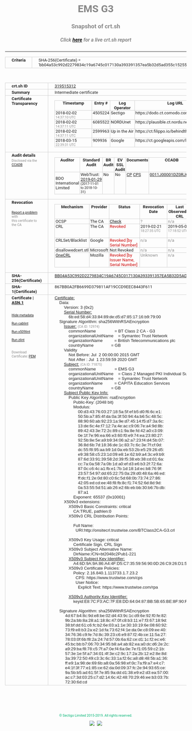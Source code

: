 # EMS G3
### Snapshot of crt.sh
##### Click [here](https://crt.sh/?q=BB04A53C992D2279834C19A6745C017130A393391357EA5B32D5AD355C152550) for a live crt.sh report

---
<!DOCTYPE HTML PUBLIC "-//W3C//DTD HTML 4.0 Transitional//EN">
<HTML>
<HEAD>
  <META http-equiv="Content-Type" content="text/html; charset=UTF-8">
  <TITLE>crt.sh | bb04a53c992d2279834c19a6745c017130a393391357ea5b32d5ad355c152550</TITLE>
  <META name="description" content="Free CT Log Certificate Search Tool from Sectigo (formerly Comodo CA)">
  <META name="keywords" content="crt.sh, CT, Certificate Transparency, Certificate Search, SSL Certificate, Sectigo, Comodo CA">
  <LINK href="//fonts.googleapis.com/css?family=Roboto+Mono|Roboto:400,400i,700,700i" rel="stylesheet">
  <STYLE type="text/css">
    a {
      white-space: nowrap;
    }
    body {
      color: #888888;
      font: 12pt Roboto, sans-serif;
      padding-top: 10px;
      text-align: center
    }
    form {
      margin: 0px
    }
    span {
      border-radius: 10px
    }
    span.heading {
      color: #888888;
      font: 12pt Roboto, sans-serif
    }
    span.title {
      background-color: #00B373;
      color: #FFFFFF;
      font: bold 18pt Roboto, sans-serif;
      padding: 0px 5px
    }
    span.text {
      color: #888888;
      font: 10pt Roboto, sans-serif
    }
    span.whiteongrey {
      background-color: #D9D9D6;
      color: #FFFFFF;
      font: bold 18pt Roboto, sans-serif;
      padding: 0px 5px
    }
    table {
      border-collapse: collapse;
      color: #222222;
      font: 10pt Roboto, sans-serif;
      margin-left: auto;
      margin-right: auto
    }
    table.options {
      border: none;
      margin-left: 10px
    }
    td, th {
      border: 1px solid #CCCCCC;
      padding: 0px 2px;
      text-align: left;
      vertical-align: top
    }
    td.outer, th.outer {
      border: 1px solid #CCCCCC;
      padding: 2px 20px;
      text-align: left
    }
    th.heading {
      color: #888888;
      font: bold italic 12pt Roboto, sans-serif;
      padding: 20px 0px 0px;
      text-align: center
    }
    th.options, td.options {
      border: none;
      vertical-align: middle
    }
    td.text {
      font: 10pt "Roboto Mono", sans-serif;
      padding: 2px 20px
    }
    td.heading {
      border: none;
      color: #888888;
      font: 12pt Roboto, sans-serif;
      padding-top: 20px;
      text-align: center
    }
    table.lint td, th {
      text-align: center
    }
    .button {
      background-color: #00B373;
      border-radius: 10px;
      color: #FFFFFF;
      font: bold 13pt Roboto, sans-serif
    }
    .copyright {
      font: 8pt Roboto, sans-serif;
      color: #00B373
    }
    .input {
      border: 1px solid #888888;
      font-weight: bold;
      text-align: center
    }
    .small {
      font: 8pt Roboto, sans-serif;
      color: #888888
    }
    .error {
      background-color: #FFDFDF;
      color: #CC0000;
      font-weight: bold
    }
    .fatal {
      background-color: #0000AA;
      color: #FFFFFF;
      font-weight: bold
    }
    .notice {
      background-color: #FFFFDF;
      color: #606000
    }
    .warning {
      background-color: #FFEFDF;
      color: #DF6000
    }
  </STYLE>
</HEAD>
<BODY>

<TABLE>
  <TR>
    <TH class="outer">Criteria</TH>
    <TD class="outer">SHA-256(Certificate) = 'bb04a53c992d2279834c19a6745c017130a393391357ea5b32d5ad355c152550'</TD>
  </TR>
</TABLE>
<BR>
<TABLE>
  <TR>
    <TH class="outer">crt.sh ID</TH>
    <TD class="outer"><A href="?id=319515312">319515312</A></TD>
  </TR>
  <TR>
    <TH class="outer">Summary</TH>
    <TD class="outer">Intermediate certificate</TD>
  </TR>
  <TR>
    <TH class="outer">Certificate<BR>Transparency</TH>
    <TD class="outer">
<TABLE class="options" style="margin-left:0px">
  <TR>
    <TH>Timestamp</TH>
    <TH>Entry #</TH>
    <TH>Log Operator</TH>
    <TH>Log URL</TH>
  </TR>
  <TR>
    <TD>2018-02-02&nbsp; <FONT class="small">14:37:10 UTC</FONT></TD>
    <TD>4505224</TD>
    <TD>Sectigo</TD>
    <TD>https://dodo.ct.comodo.com</TD>
  </TR>
  <TR>
    <TD>2018-02-02&nbsp; <FONT class="small">14:37:11 UTC</FONT></TD>
    <TD>6085522</TD>
    <TD>NORDUnet</TD>
    <TD>https://plausible.ct.nordu.net</TD>
  </TR>
  <TR>
    <TD>2018-02-02&nbsp; <FONT class="small">14:37:11 UTC</FONT></TD>
    <TD>2599963</TD>
    <TD>Up in the Air</TD>
    <TD>https://ct.filippo.io/behindthesofa</TD>
  </TR>
  <TR>
    <TD>2018-03-15&nbsp; <FONT class="small">22:39:31 UTC</FONT></TD>
    <TD>909936</TD>
    <TD>Google</TD>
    <TD>https://ct.googleapis.com/logs/argon2020</TD>
  </TR>
</TABLE>
    </TD>
  </TR>
  <TR>
    <TH class="outer">Audit details<BR>
      <DIV class="small" style="padding-top:3px">Disclosed via the
        <A href="//ccadb-public.secure.force.com/mozilla/PublicAllIntermediateCerts" target="_blank">CCADB</A></DIV>
    </TH>
    <TD class="outer">
<TABLE class="options" style="margin-left:0px">
  <TR>
    <TH>Auditor</TH>
    <TH>Standard Audit</TH>
    <TH>BR Audit</TH>
    <TH>EV SSL Audit</TH>
    <TH>Documents</TH>
    <TH>CCADB</TH>
    <TH>Root Owner / Certificate</TH>
  </TR>
  <TR>
    <TD style="vertical-align:middle">BDO International Limited</TD>
    <TD>WebTrust:
      <A href="https://www.cpacanada.ca/generichandlers/CPACHandler.ashx?attachmentid=224491" target="_blank">2019-01-29</A>
      <BR><FONT style="font-size:8pt">(2017-11-01 to 2018-10-31)</FONT></TD>
    <TD>No    <TD>No    <TD>
      <A href="https://www.websecurity.symantec.com/content/dam/websitesecurity/digitalassets/desktop/pdfs/repository/STN_CP.pdf" target="blank">CP</A>
      <A href="https://www.websecurity.symantec.com/content/dam/websitesecurity/digitalassets/desktop/pdfs/repository/STN%20CPS%20v3.10.pdf" target="blank">CPS</A>
    </TD>
    <TD><A href="//ccadb.force.com/0011J00001DZ0RJQA1" target="_blank">0011J00001DZ0RJQA1</A></TD>
    <TD><A href="/?id=68409">DigiCert</A></TD>
  </TR>
</TABLE>
    </TD>
  </TR>
  <TR>
    <TH class="outer">Revocation<BR><BR>
      <DIV class="small" style="padding-top:3px"><A href="?id=319515312&opt=problemreporting">Report a problem</A> with<BR>this certificate to the CA</DIV></TH>
    <TD class="outer">
      <TABLE class="options" style="margin-left:0px">
        <TR>
          <TH>Mechanism</TH>
          <TH>Provider</TH>
          <TH>Status</TH>
          <TH>Revocation Date</TH>
          <TH>Last Observed in CRL</TH>
          <TH>Last Checked <SPAN style="color:#CC0000;vertical-align:middle;font-size:70%;font-weight:normal">(Error)</SPAN></TH>
        </TR>
        <TR>
          <TD>OCSP</TD>
          <TD>The CA</TD>
          <TD><A href="?id=319515312&opt=ocsp">Check</A></TD>
          <TD><SPAN style="color:#888888">?</SPAN></TD>
          <TD><SPAN style="color:#888888">n/a</SPAN></TD>
          <TD><SPAN style="color:#888888">?</SPAN></TD>
        </TR>
        <TR>
          <TD>CRL</TD>
          <TD>The CA</TD>
          <TD><SPAN style="color:#CC0000">Revoked</SPAN></TD><TD>2019-02-21&nbsp; <FONT class="small">18:27:35 UTC</FONT></TD><TD>2019-05-08&nbsp; <FONT class="small">17:18:52 UTC</FONT></TD><TD>2019-12-04&nbsp; <FONT class="small">20:05:08 UTC</FONT></TD>
        </TR>
        <TR>
          <TD>CRLSet/Blacklist</TD>
          <TD>Google</TD>
          <TD><SPAN style="color:#CC0000">Revoked [by Serial Number]</SPAN></TD>
          <TD><SPAN style="color:#888888">n/a</SPAN></TD>
          <TD><SPAN style="color:#888888">n/a</SPAN></TD>
          <TD><SPAN style="color:#888888">n/a</SPAN></TD>
        </TR>
        <TR>
          <TD>disallowedcert.stl</TD>
          <TD>Microsoft</TD>
          <TD>Not Revoked</TD>
          <TD><SPAN style="color:#888888">n/a</SPAN></TD>
          <TD><SPAN style="color:#888888">n/a</SPAN></TD>
          <TD><SPAN style="color:#888888">n/a</SPAN></TD>
        </TR>
        <TR>
          <TD><A href="/mozilla-onecrl" target="_blank">OneCRL</A></TD>
          <TD>Mozilla</TD>
          <TD><SPAN style="color:#CC0000">Revoked [by Issuer Name, Serial Number]</SPAN></TD><TD><SPAN style="color:#888888">Unknown</SPAN></TD>
          <TD><SPAN style="color:#888888">n/a</SPAN></TD>
          <TD><SPAN style="color:#888888">n/a</SPAN></TD>
        </TR>
      </TABLE>
    </TD>
  </TR>
  <TR>
    <TH class="outer">SHA-256(Certificate)</TH>
    <TD class="outer"><A href="//censys.io/certificates/bb04a53c992d2279834c19a6745c017130a393391357ea5b32d5ad355c152550">BB04A53C992D2279834C19A6745C017130A393391357EA5B32D5AD355C152550</A></TD>
  </TR>
  <TR>
    <TH class="outer">SHA-1(Certificate)</TH>
    <TD class="outer">867BB0A2FB6699D379811AF19CCD9EEC8443F611</TD>
  </TR>
  <TR>
    <TH class="outer">Certificate | <A href="?asn1=319515312">ASN.1</A>
      <SPAN class="small"><BR>
      <BR><BR><A href="?id=319515312&opt=nometadata">Hide metadata</A>
      <BR><BR><A href="?id=319515312&opt=cablint">Run cablint</A>
      <BR><BR><A href="?id=319515312&opt=x509lint">Run x509lint</A>
      <BR><BR><A href="?id=319515312&opt=zlint">Run zlint</A>
      <BR><BR><BR>Download Certificate: <A href="?d=319515312">PEM</A>
      </SPAN>
    </TH>
    <TD class="text"><A href="?d=319515312">Certificate:</A><BR>&nbsp;&nbsp;&nbsp;&nbsp;Data:<BR>&nbsp;&nbsp;&nbsp;&nbsp;&nbsp;&nbsp;&nbsp;&nbsp;Version:&nbsp;3&nbsp;(0x2)<BR>&nbsp;&nbsp;&nbsp;&nbsp;&nbsp;&nbsp;&nbsp;&nbsp;<A href="?serial=6bed58d4338489ded5d7851716b97900">Serial&nbsp;Number:</A><BR>&nbsp;&nbsp;&nbsp;&nbsp;&nbsp;&nbsp;&nbsp;&nbsp;&nbsp;&nbsp;&nbsp;&nbsp;6b:ed:58:d4:33:84:89:de:d5:d7:85:17:16:b9:79:00<BR>&nbsp;&nbsp;&nbsp;&nbsp;Signature&nbsp;Algorithm:&nbsp;sha256WithRSAEncryption<BR>&nbsp;&nbsp;&nbsp;&nbsp;&nbsp;&nbsp;&nbsp;&nbsp;<A href="?caid=12974">Issuer:</A> <SPAN class="small">(CA ID: 12974)</SPAN><BR>&nbsp;&nbsp;&nbsp;&nbsp;&nbsp;&nbsp;&nbsp;&nbsp;&nbsp;&nbsp;&nbsp;&nbsp;commonName&nbsp;&nbsp;&nbsp;&nbsp;&nbsp;&nbsp;&nbsp;&nbsp;&nbsp;&nbsp;&nbsp;&nbsp;&nbsp;&nbsp;&nbsp;&nbsp;=&nbsp;BT&nbsp;Class&nbsp;2&nbsp;CA&nbsp;-&nbsp;G3<BR>&nbsp;&nbsp;&nbsp;&nbsp;&nbsp;&nbsp;&nbsp;&nbsp;&nbsp;&nbsp;&nbsp;&nbsp;organizationalUnitName&nbsp;&nbsp;&nbsp;&nbsp;=&nbsp;Symantec&nbsp;Trust&nbsp;Network<BR>&nbsp;&nbsp;&nbsp;&nbsp;&nbsp;&nbsp;&nbsp;&nbsp;&nbsp;&nbsp;&nbsp;&nbsp;organizationName&nbsp;&nbsp;&nbsp;&nbsp;&nbsp;&nbsp;&nbsp;&nbsp;&nbsp;&nbsp;=&nbsp;British&nbsp;Telecommunications&nbsp;plc<BR>&nbsp;&nbsp;&nbsp;&nbsp;&nbsp;&nbsp;&nbsp;&nbsp;&nbsp;&nbsp;&nbsp;&nbsp;countryName&nbsp;&nbsp;&nbsp;&nbsp;&nbsp;&nbsp;&nbsp;&nbsp;&nbsp;&nbsp;&nbsp;&nbsp;&nbsp;&nbsp;&nbsp;=&nbsp;GB<BR>&nbsp;&nbsp;&nbsp;&nbsp;&nbsp;&nbsp;&nbsp;&nbsp;Validity<BR>&nbsp;&nbsp;&nbsp;&nbsp;&nbsp;&nbsp;&nbsp;&nbsp;&nbsp;&nbsp;&nbsp;&nbsp;Not&nbsp;Before:&nbsp;Jul&nbsp;&nbsp;2&nbsp;00:00:00&nbsp;2015&nbsp;GMT<BR>&nbsp;&nbsp;&nbsp;&nbsp;&nbsp;&nbsp;&nbsp;&nbsp;&nbsp;&nbsp;&nbsp;&nbsp;Not&nbsp;After&nbsp;:&nbsp;Jul&nbsp;&nbsp;1&nbsp;23:59:59&nbsp;2020&nbsp;GMT<BR>&nbsp;&nbsp;&nbsp;&nbsp;&nbsp;&nbsp;&nbsp;&nbsp;<A href="?caid=71875">Subject:</A> <SPAN class="small">(CA ID: 71875)</SPAN><BR>&nbsp;&nbsp;&nbsp;&nbsp;&nbsp;&nbsp;&nbsp;&nbsp;&nbsp;&nbsp;&nbsp;&nbsp;commonName&nbsp;&nbsp;&nbsp;&nbsp;&nbsp;&nbsp;&nbsp;&nbsp;&nbsp;&nbsp;&nbsp;&nbsp;&nbsp;&nbsp;&nbsp;&nbsp;=&nbsp;EMS&nbsp;G3<BR>&nbsp;&nbsp;&nbsp;&nbsp;&nbsp;&nbsp;&nbsp;&nbsp;&nbsp;&nbsp;&nbsp;&nbsp;organizationalUnitName&nbsp;&nbsp;&nbsp;&nbsp;=&nbsp;Class&nbsp;2&nbsp;Managed&nbsp;PKI&nbsp;Individual&nbsp;Subscriber&nbsp;CA<BR>&nbsp;&nbsp;&nbsp;&nbsp;&nbsp;&nbsp;&nbsp;&nbsp;&nbsp;&nbsp;&nbsp;&nbsp;organizationalUnitName&nbsp;&nbsp;&nbsp;&nbsp;=&nbsp;Symantec&nbsp;Trust&nbsp;Network<BR>&nbsp;&nbsp;&nbsp;&nbsp;&nbsp;&nbsp;&nbsp;&nbsp;&nbsp;&nbsp;&nbsp;&nbsp;organizationName&nbsp;&nbsp;&nbsp;&nbsp;&nbsp;&nbsp;&nbsp;&nbsp;&nbsp;&nbsp;=&nbsp;CAPITA&nbsp;Education&nbsp;Services<BR>&nbsp;&nbsp;&nbsp;&nbsp;&nbsp;&nbsp;&nbsp;&nbsp;&nbsp;&nbsp;&nbsp;&nbsp;countryName&nbsp;&nbsp;&nbsp;&nbsp;&nbsp;&nbsp;&nbsp;&nbsp;&nbsp;&nbsp;&nbsp;&nbsp;&nbsp;&nbsp;&nbsp;=&nbsp;GB<BR>&nbsp;&nbsp;&nbsp;&nbsp;&nbsp;&nbsp;&nbsp;&nbsp;<A href="?spkisha256=c6439facf37ffeb69a1db39e6e5f2360fc043a54ab873e78a20490213a82ae2b">Subject&nbsp;Public&nbsp;Key&nbsp;Info:</A><BR>&nbsp;&nbsp;&nbsp;&nbsp;&nbsp;&nbsp;&nbsp;&nbsp;&nbsp;&nbsp;&nbsp;&nbsp;Public&nbsp;Key&nbsp;Algorithm:&nbsp;rsaEncryption<BR>&nbsp;&nbsp;&nbsp;&nbsp;&nbsp;&nbsp;&nbsp;&nbsp;&nbsp;&nbsp;&nbsp;&nbsp;&nbsp;&nbsp;&nbsp;&nbsp;Public-Key:&nbsp;(2048&nbsp;bit)<BR>&nbsp;&nbsp;&nbsp;&nbsp;&nbsp;&nbsp;&nbsp;&nbsp;&nbsp;&nbsp;&nbsp;&nbsp;&nbsp;&nbsp;&nbsp;&nbsp;Modulus:<BR>&nbsp;&nbsp;&nbsp;&nbsp;&nbsp;&nbsp;&nbsp;&nbsp;&nbsp;&nbsp;&nbsp;&nbsp;&nbsp;&nbsp;&nbsp;&nbsp;&nbsp;&nbsp;&nbsp;&nbsp;00:d3:43:76:03:27:18:5a:5f:ef:b5:d0:f6:6c:e1:<BR>&nbsp;&nbsp;&nbsp;&nbsp;&nbsp;&nbsp;&nbsp;&nbsp;&nbsp;&nbsp;&nbsp;&nbsp;&nbsp;&nbsp;&nbsp;&nbsp;&nbsp;&nbsp;&nbsp;&nbsp;50:5b:a7:85:4f:da:0a:3f:50:94:4a:b6:5c:48:5c:<BR>&nbsp;&nbsp;&nbsp;&nbsp;&nbsp;&nbsp;&nbsp;&nbsp;&nbsp;&nbsp;&nbsp;&nbsp;&nbsp;&nbsp;&nbsp;&nbsp;&nbsp;&nbsp;&nbsp;&nbsp;88:90:60:ab:92:23:1a:9e:d7:45:14:f5:d7:3a:6c:<BR>&nbsp;&nbsp;&nbsp;&nbsp;&nbsp;&nbsp;&nbsp;&nbsp;&nbsp;&nbsp;&nbsp;&nbsp;&nbsp;&nbsp;&nbsp;&nbsp;&nbsp;&nbsp;&nbsp;&nbsp;13:de:6c:4e:f7:12:7a:4e:ac:c9:06:7e:a4:9d:8b:<BR>&nbsp;&nbsp;&nbsp;&nbsp;&nbsp;&nbsp;&nbsp;&nbsp;&nbsp;&nbsp;&nbsp;&nbsp;&nbsp;&nbsp;&nbsp;&nbsp;&nbsp;&nbsp;&nbsp;&nbsp;89:42:43:3e:72:2c:89:c1:9a:8e:fd:42:a0:c3:09:<BR>&nbsp;&nbsp;&nbsp;&nbsp;&nbsp;&nbsp;&nbsp;&nbsp;&nbsp;&nbsp;&nbsp;&nbsp;&nbsp;&nbsp;&nbsp;&nbsp;&nbsp;&nbsp;&nbsp;&nbsp;0e:1f:7e:96:ea:66:e3:60:f0:e9:74:ea:23:80:27:<BR>&nbsp;&nbsp;&nbsp;&nbsp;&nbsp;&nbsp;&nbsp;&nbsp;&nbsp;&nbsp;&nbsp;&nbsp;&nbsp;&nbsp;&nbsp;&nbsp;&nbsp;&nbsp;&nbsp;&nbsp;92:5b:8e:5e:a9:b9:34:06:a2:a7:23:f4:d4:5b:07:<BR>&nbsp;&nbsp;&nbsp;&nbsp;&nbsp;&nbsp;&nbsp;&nbsp;&nbsp;&nbsp;&nbsp;&nbsp;&nbsp;&nbsp;&nbsp;&nbsp;&nbsp;&nbsp;&nbsp;&nbsp;36:8d:6b:7d:18:36:de:1c:83:7c:6c:3e:7f:cf:0d:<BR>&nbsp;&nbsp;&nbsp;&nbsp;&nbsp;&nbsp;&nbsp;&nbsp;&nbsp;&nbsp;&nbsp;&nbsp;&nbsp;&nbsp;&nbsp;&nbsp;&nbsp;&nbsp;&nbsp;&nbsp;dc:55:f8:95:aa:b9:1d:0a:eb:53:2b:e5:29:26:d5:<BR>&nbsp;&nbsp;&nbsp;&nbsp;&nbsp;&nbsp;&nbsp;&nbsp;&nbsp;&nbsp;&nbsp;&nbsp;&nbsp;&nbsp;&nbsp;&nbsp;&nbsp;&nbsp;&nbsp;&nbsp;e9:38:58:c5:23:1d:09:e8:1e:62:b9:a4:3c:e9:b9:<BR>&nbsp;&nbsp;&nbsp;&nbsp;&nbsp;&nbsp;&nbsp;&nbsp;&nbsp;&nbsp;&nbsp;&nbsp;&nbsp;&nbsp;&nbsp;&nbsp;&nbsp;&nbsp;&nbsp;&nbsp;87:6d:33:91:39:58:2d:39:f5:38:eb:38:cd:01:6a:<BR>&nbsp;&nbsp;&nbsp;&nbsp;&nbsp;&nbsp;&nbsp;&nbsp;&nbsp;&nbsp;&nbsp;&nbsp;&nbsp;&nbsp;&nbsp;&nbsp;&nbsp;&nbsp;&nbsp;&nbsp;cc:7a:0a:58:7a:0b:1d:a0:ef:d3:e6:b3:2f:72:6a:<BR>&nbsp;&nbsp;&nbsp;&nbsp;&nbsp;&nbsp;&nbsp;&nbsp;&nbsp;&nbsp;&nbsp;&nbsp;&nbsp;&nbsp;&nbsp;&nbsp;&nbsp;&nbsp;&nbsp;&nbsp;87:0c:c6:4c:a1:fb:e1:7b:1d:18:1d:ec:b8:76:9f:<BR>&nbsp;&nbsp;&nbsp;&nbsp;&nbsp;&nbsp;&nbsp;&nbsp;&nbsp;&nbsp;&nbsp;&nbsp;&nbsp;&nbsp;&nbsp;&nbsp;&nbsp;&nbsp;&nbsp;&nbsp;23:57:54:97:dd:65:22:75:0a:29:d0:48:6a:46:ed:<BR>&nbsp;&nbsp;&nbsp;&nbsp;&nbsp;&nbsp;&nbsp;&nbsp;&nbsp;&nbsp;&nbsp;&nbsp;&nbsp;&nbsp;&nbsp;&nbsp;&nbsp;&nbsp;&nbsp;&nbsp;ff:dc:f1:2e:0d:80:c0:6c:5d:68:0b:73:74:27:86:<BR>&nbsp;&nbsp;&nbsp;&nbsp;&nbsp;&nbsp;&nbsp;&nbsp;&nbsp;&nbsp;&nbsp;&nbsp;&nbsp;&nbsp;&nbsp;&nbsp;&nbsp;&nbsp;&nbsp;&nbsp;42:05:ed:cd:ee:48:f8:fb:8c:f1:74:52:6d:8d:9d:<BR>&nbsp;&nbsp;&nbsp;&nbsp;&nbsp;&nbsp;&nbsp;&nbsp;&nbsp;&nbsp;&nbsp;&nbsp;&nbsp;&nbsp;&nbsp;&nbsp;&nbsp;&nbsp;&nbsp;&nbsp;0a:53:55:5d:51:ab:26:e2:6b:eb:bb:30:b6:7b:db:<BR>&nbsp;&nbsp;&nbsp;&nbsp;&nbsp;&nbsp;&nbsp;&nbsp;&nbsp;&nbsp;&nbsp;&nbsp;&nbsp;&nbsp;&nbsp;&nbsp;&nbsp;&nbsp;&nbsp;&nbsp;87:a1<BR>&nbsp;&nbsp;&nbsp;&nbsp;&nbsp;&nbsp;&nbsp;&nbsp;&nbsp;&nbsp;&nbsp;&nbsp;&nbsp;&nbsp;&nbsp;&nbsp;Exponent:&nbsp;65537&nbsp;(0x10001)<BR>&nbsp;&nbsp;&nbsp;&nbsp;&nbsp;&nbsp;&nbsp;&nbsp;X509v3&nbsp;extensions:<BR>&nbsp;&nbsp;&nbsp;&nbsp;&nbsp;&nbsp;&nbsp;&nbsp;&nbsp;&nbsp;&nbsp;&nbsp;X509v3&nbsp;Basic&nbsp;Constraints:&nbsp;critical<BR>&nbsp;&nbsp;&nbsp;&nbsp;&nbsp;&nbsp;&nbsp;&nbsp;&nbsp;&nbsp;&nbsp;&nbsp;&nbsp;&nbsp;&nbsp;&nbsp;CA:TRUE,&nbsp;pathlen:0<BR>&nbsp;&nbsp;&nbsp;&nbsp;&nbsp;&nbsp;&nbsp;&nbsp;&nbsp;&nbsp;&nbsp;&nbsp;X509v3&nbsp;CRL&nbsp;Distribution&nbsp;Points:&nbsp;<BR><BR>&nbsp;&nbsp;&nbsp;&nbsp;&nbsp;&nbsp;&nbsp;&nbsp;&nbsp;&nbsp;&nbsp;&nbsp;&nbsp;&nbsp;&nbsp;&nbsp;Full&nbsp;Name:<BR>&nbsp;&nbsp;&nbsp;&nbsp;&nbsp;&nbsp;&nbsp;&nbsp;&nbsp;&nbsp;&nbsp;&nbsp;&nbsp;&nbsp;&nbsp;&nbsp;&nbsp;&nbsp;URI:http://onsitecrl.trustwise.com/BTClass2CA-G3.crl<BR><BR>&nbsp;&nbsp;&nbsp;&nbsp;&nbsp;&nbsp;&nbsp;&nbsp;&nbsp;&nbsp;&nbsp;&nbsp;X509v3&nbsp;Key&nbsp;Usage:&nbsp;critical<BR>&nbsp;&nbsp;&nbsp;&nbsp;&nbsp;&nbsp;&nbsp;&nbsp;&nbsp;&nbsp;&nbsp;&nbsp;&nbsp;&nbsp;&nbsp;&nbsp;Certificate&nbsp;Sign,&nbsp;CRL&nbsp;Sign<BR>&nbsp;&nbsp;&nbsp;&nbsp;&nbsp;&nbsp;&nbsp;&nbsp;&nbsp;&nbsp;&nbsp;&nbsp;X509v3&nbsp;Subject&nbsp;Alternative&nbsp;Name:&nbsp;<BR>&nbsp;&nbsp;&nbsp;&nbsp;&nbsp;&nbsp;&nbsp;&nbsp;&nbsp;&nbsp;&nbsp;&nbsp;&nbsp;&nbsp;&nbsp;&nbsp;DirName:/CN=bt2048c2Pub1-221<BR>&nbsp;&nbsp;&nbsp;&nbsp;&nbsp;&nbsp;&nbsp;&nbsp;&nbsp;&nbsp;&nbsp;&nbsp;<A href="?ski=a46d9a9a86a44fd5c7355956900d26c926d15bb8">X509v3&nbsp;Subject&nbsp;Key&nbsp;Identifier:</A><BR>&nbsp;&nbsp;&nbsp;&nbsp;&nbsp;&nbsp;&nbsp;&nbsp;&nbsp;&nbsp;&nbsp;&nbsp;&nbsp;&nbsp;&nbsp;&nbsp;A4:6D:9A:9A:86:A4:4F:D5:C7:35:59:56:90:0D:26:C9:26:D1:5B:B8<BR>&nbsp;&nbsp;&nbsp;&nbsp;&nbsp;&nbsp;&nbsp;&nbsp;&nbsp;&nbsp;&nbsp;&nbsp;X509v3&nbsp;Certificate&nbsp;Policies:&nbsp;<BR>&nbsp;&nbsp;&nbsp;&nbsp;&nbsp;&nbsp;&nbsp;&nbsp;&nbsp;&nbsp;&nbsp;&nbsp;&nbsp;&nbsp;&nbsp;&nbsp;Policy:&nbsp;2.16.840.1.113733.1.7.23.2<BR>&nbsp;&nbsp;&nbsp;&nbsp;&nbsp;&nbsp;&nbsp;&nbsp;&nbsp;&nbsp;&nbsp;&nbsp;&nbsp;&nbsp;&nbsp;&nbsp;&nbsp;&nbsp;CPS:&nbsp;https://www.trustwise.com/cps<BR>&nbsp;&nbsp;&nbsp;&nbsp;&nbsp;&nbsp;&nbsp;&nbsp;&nbsp;&nbsp;&nbsp;&nbsp;&nbsp;&nbsp;&nbsp;&nbsp;&nbsp;&nbsp;User&nbsp;Notice:<BR>&nbsp;&nbsp;&nbsp;&nbsp;&nbsp;&nbsp;&nbsp;&nbsp;&nbsp;&nbsp;&nbsp;&nbsp;&nbsp;&nbsp;&nbsp;&nbsp;&nbsp;&nbsp;&nbsp;&nbsp;Explicit&nbsp;Text:&nbsp;https://www.trustwise.com/rpa<BR><BR>&nbsp;&nbsp;&nbsp;&nbsp;&nbsp;&nbsp;&nbsp;&nbsp;&nbsp;&nbsp;&nbsp;&nbsp;<A href="?ski=e87cf3ac7fe8dd640487bb5b65be8f90fd64195b">X509v3&nbsp;Authority&nbsp;Key&nbsp;Identifier:</A><BR>&nbsp;&nbsp;&nbsp;&nbsp;&nbsp;&nbsp;&nbsp;&nbsp;&nbsp;&nbsp;&nbsp;&nbsp;&nbsp;&nbsp;&nbsp;&nbsp;keyid:E8:7C:F3:AC:7F:E8:DD:64:04:87:BB:5B:65:BE:8F:90:FD:64:19:5B<BR><BR>&nbsp;&nbsp;&nbsp;&nbsp;Signature&nbsp;Algorithm:&nbsp;sha256WithRSAEncryption<BR>&nbsp;&nbsp;&nbsp;&nbsp;&nbsp;&nbsp;&nbsp;&nbsp;&nbsp;4d:67:b4:8c:9d:e8:be:02:d4:43:9c:1c:d9:6e:92:f0:fe:82:<BR>&nbsp;&nbsp;&nbsp;&nbsp;&nbsp;&nbsp;&nbsp;&nbsp;&nbsp;9b:2a:bb:8a:28:a1:18:8c:47:0f:c8:b3:11:e7:f3:67:18:9d:<BR>&nbsp;&nbsp;&nbsp;&nbsp;&nbsp;&nbsp;&nbsp;&nbsp;&nbsp;38:bf:dd:61:c6:fc:b2:6e:03:a1:1e:30:10:19:6e:08:60:92:<BR>&nbsp;&nbsp;&nbsp;&nbsp;&nbsp;&nbsp;&nbsp;&nbsp;&nbsp;73:f9:e8:b3:2a:e2:1d:fa:73:62:f4:1e:da:0e:c8:09:ee:40:<BR>&nbsp;&nbsp;&nbsp;&nbsp;&nbsp;&nbsp;&nbsp;&nbsp;&nbsp;34:76:36:c9:fe:7d:8c:39:23:c6:e9:87:f2:4b:ce:11:5a:27:<BR>&nbsp;&nbsp;&nbsp;&nbsp;&nbsp;&nbsp;&nbsp;&nbsp;&nbsp;78:03:0f:6b:f8:2a:24:7d:57:0b:6a:62:ce:d1:1c:f2:ec:e6:<BR>&nbsp;&nbsp;&nbsp;&nbsp;&nbsp;&nbsp;&nbsp;&nbsp;&nbsp;45:bc:bb:b7:06:70:34:95:b8:a4:ab:82:ea:a0:dc:d6:2e:2c:<BR>&nbsp;&nbsp;&nbsp;&nbsp;&nbsp;&nbsp;&nbsp;&nbsp;&nbsp;a9:29:ba:f8:78:c5:7f:a7:0e:f4:6a:0e:7e:f1:05:59:c2:1b:<BR>&nbsp;&nbsp;&nbsp;&nbsp;&nbsp;&nbsp;&nbsp;&nbsp;&nbsp;57:3e:1e:5f:a7:34:01:4f:3e:c2:9c:17:2a:2b:12:e2:8e:8d:<BR>&nbsp;&nbsp;&nbsp;&nbsp;&nbsp;&nbsp;&nbsp;&nbsp;&nbsp;3a:39:72:50:49:c3:3c:6c:33:1a:f2:6c:a8:d8:48:5b:a1:36:<BR>&nbsp;&nbsp;&nbsp;&nbsp;&nbsp;&nbsp;&nbsp;&nbsp;&nbsp;ff:e9:1a:98:de:69:6b:a8:0a:56:98:ef:0c:7a:f9:a7:e4:c7:<BR>&nbsp;&nbsp;&nbsp;&nbsp;&nbsp;&nbsp;&nbsp;&nbsp;&nbsp;e4:1f:3f:77:e1:85:ce:62:da:0d:09:37:fc:2e:94:93:65:ce:<BR>&nbsp;&nbsp;&nbsp;&nbsp;&nbsp;&nbsp;&nbsp;&nbsp;&nbsp;9a:5b:b5:ad:61:5f:7e:85:9a:dd:d1:38:e9:e2:d3:ea:57:00:<BR>&nbsp;&nbsp;&nbsp;&nbsp;&nbsp;&nbsp;&nbsp;&nbsp;&nbsp;ac:c7:3d:03:25:c7:d2:14:6c:42:48:70:29:46:ee:b3:03:7b:<BR>&nbsp;&nbsp;&nbsp;&nbsp;&nbsp;&nbsp;&nbsp;&nbsp;&nbsp;72:30:6d:cd<BR>    </TD>
  </TR>
</TABLE>

  <BR><BR><BR>

  <P class="copyright">&copy; Sectigo Limited 2015-2019. All rights reserved.</P>
  <DIV>
    <A href="https://sectigo.com/"><IMG src="/sectigo_s.png"></A>
    &nbsp;<A href="https://github.com/crtsh"><IMG src="/GitHub-Mark-32px.png"></A>
  </DIV>
</BODY>
</HTML>
